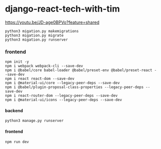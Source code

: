 # django-react-tech-with-tim
https://youtu.be/JD-age0BPVo?feature=shared


```shell
python3 migation.py makemigrations
python3 migation.py migrate
python3 migation.py runserver
```
### frontend
```shell
npm init -y
npm i webpack webpack-cli --save-dev
npm i @babel/core babel-loader @babel/preset-env @babel/preset-react --save-dev
npm i react react-dom --save-dev
npm i @material-ui/core --legacy-peer-deps --save-dev
npm i @babel/plugin-proposal-class-properties --legacy-peer-deps --save-dev
npm i react-router-dom --legacy-peer-deps --save-dev
npm i @material-ui/icons --legacy-peer-deps --save-dev
```
#### backend
```shell
python3 manage.py runserver
```
#### frontend
```shell
npm run dev
```

